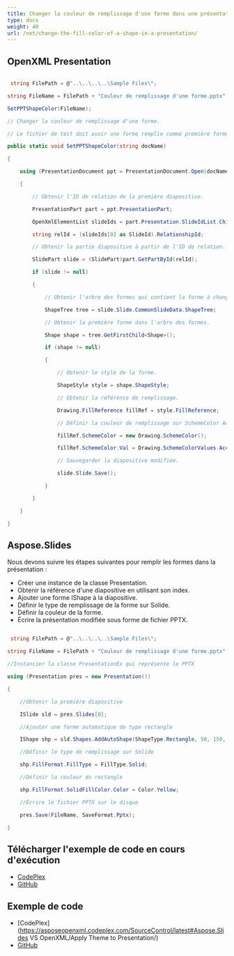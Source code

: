 ```yaml
---
title: Changer la couleur de remplissage d'une forme dans une présentation
type: docs
weight: 40
url: /net/change-the-fill-color-of-a-shape-in-a-presentation/
---
```


## **OpenXML Presentation**
``` csharp

 string FilePath = @"..\..\..\..\Sample Files\";

string FileName = FilePath + "Couleur de remplissage d'une forme.pptx";

SetPPTShapeColor(FileName);

// Changer la couleur de remplissage d'une forme.

// Le fichier de test doit avoir une forme remplie comme première forme de la première diapositive.

public static void SetPPTShapeColor(string docName)

{

    using (PresentationDocument ppt = PresentationDocument.Open(docName, true))

    {

        // Obtenir l'ID de relation de la première diapositive.

        PresentationPart part = ppt.PresentationPart;

        OpenXmlElementList slideIds = part.Presentation.SlideIdList.ChildElements;

        string relId = (slideIds[0] as SlideId).RelationshipId;

        // Obtenir la partie diapositive à partir de l'ID de relation.

        SlidePart slide = (SlidePart)part.GetPartById(relId);

        if (slide != null)

        {

            // Obtenir l'arbre des formes qui contient la forme à changer.

            ShapeTree tree = slide.Slide.CommonSlideData.ShapeTree;

            // Obtenir la première forme dans l'arbre des formes.

            Shape shape = tree.GetFirstChild<Shape>();

            if (shape != null)

            {

                // Obtenir le style de la forme.

                ShapeStyle style = shape.ShapeStyle;

                // Obtenir la référence de remplissage.

                Drawing.FillReference fillRef = style.FillReference;

                // Définir la couleur de remplissage sur SchemeColor Accent 6;

                fillRef.SchemeColor = new Drawing.SchemeColor();

                fillRef.SchemeColor.Val = Drawing.SchemeColorValues.Accent6;

                // Sauvegarder la diapositive modifiée.

                slide.Slide.Save();

            }

        }

    }

}

``` 
## **Aspose.Slides**
Nous devons suivre les étapes suivantes pour remplir les formes dans la présentation :

- Créer une instance de la classe Presentation.
- Obtenir la référence d'une diapositive en utilisant son index.
- Ajouter une forme IShape à la diapositive.
- Définir le type de remplissage de la forme sur Solide.
- Définir la couleur de la forme.
- Écrire la présentation modifiée sous forme de fichier PPTX.

``` csharp

 string FilePath = @"..\..\..\..\Sample Files\";

string FileName = FilePath + "Couleur de remplissage d'une forme.pptx";

//Instancier la classe PresentationEx qui représente le PPTX 

using (Presentation pres = new Presentation())

{

    //Obtenir la première diapositive

    ISlide sld = pres.Slides[0];

    //Ajouter une forme automatique de type rectangle

    IShape shp = sld.Shapes.AddAutoShape(ShapeType.Rectangle, 50, 150, 75, 150);

    //Définir le type de remplissage sur Solide

    shp.FillFormat.FillType = FillType.Solid;

    //Définir la couleur du rectangle

    shp.FillFormat.SolidFillColor.Color = Color.Yellow;

    //Écrire le fichier PPTX sur le disque

    pres.Save(FileName, SaveFormat.Pptx);

}

``` 
## **Télécharger l'exemple de code en cours d'exécution**
- [CodePlex](https://asposeopenxml.codeplex.com/releases/view/615920)
- [GitHub](https://github.com/aspose-slides/Aspose.Slides-for-.NET/releases/tag/AsposeSlidesVsOpenXML1.1)
## **Exemple de code**
- [CodePlex](https://asposeopenxml.codeplex.com/SourceControl/latest#Aspose.Slides VS OpenXML/Apply Theme to Presentation/)
- [GitHub](https://github.com/aspose-slides/Aspose.Slides-for-.NET/tree/master/Plugins/OpenXML/Common%20Features/Fill%20Color%20of%20a%20Shape)